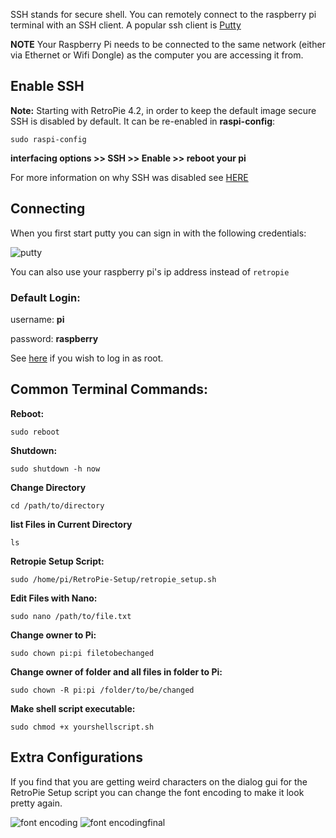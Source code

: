 SSH stands for secure shell. You can remotely connect to the raspberry pi terminal with an SSH client. A popular ssh client is [Putty](http://www.chiark.greenend.org.uk/~sgtatham/putty/download.html) 

**NOTE** Your Raspberry Pi needs to be connected to the same network (either via Ethernet or Wifi Dongle) as the computer you are accessing it from. 

## Enable SSH

**Note:** Starting with RetroPie 4.2, in order to keep the default image secure SSH is disabled by default. It can be re-enabled in **raspi-config**: 
```
sudo raspi-config
```
**interfacing options >> SSH >> Enable >> reboot your pi**

For more information on why SSH was disabled see [HERE](https://www.raspberrypi.org/blog/a-security-update-for-raspbian-pixel/)

## Connecting

When you first start putty you can sign in with the following credentials:

![putty](https://cloud.githubusercontent.com/assets/10035308/10655671/23eaa6b2-7834-11e5-8c85-9266c5ab808a.png)

You can also use your raspberry pi's ip address instead of `retropie`

### Default Login:

username: **pi**

password: **raspberry**

See [here](FAQ#why-cant-i-ssh-as-root-anymore) if you wish to log in as root.

## Common Terminal Commands:

**Reboot:** 
```
sudo reboot
```
**Shutdown:** 
```
sudo shutdown -h now
```
**Change Directory**
```
cd /path/to/directory
```
**list Files in Current Directory**
```
ls
```
**Retropie Setup Script:**
```
sudo /home/pi/RetroPie-Setup/retropie_setup.sh
```
**Edit Files with Nano:** 
```
sudo nano /path/to/file.txt
```
**Change owner to Pi:**
```
sudo chown pi:pi filetobechanged
```
**Change owner of folder and all files in folder to Pi:**
```
sudo chown -R pi:pi /folder/to/be/changed
```

**Make shell script executable:**
```
sudo chmod +x yourshellscript.sh
```

## Extra Configurations

If you find that you are getting weird characters on the dialog gui for the RetroPie Setup script you can change the font encoding to make it look pretty again.

![font encoding](https://cloud.githubusercontent.com/assets/10035308/14335542/4353385c-fc19-11e5-98a3-abc555191190.PNG)
![font encodingfinal](https://cloud.githubusercontent.com/assets/10035308/14335541/43404ed6-fc19-11e5-8b7c-12c9321edb4b.PNG)
